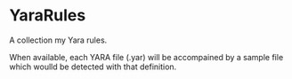 # YaraRules
 
A collection my Yara rules.

When available, each YARA file (.yar) will be accompained by a sample file which woulld be detected with that definition.